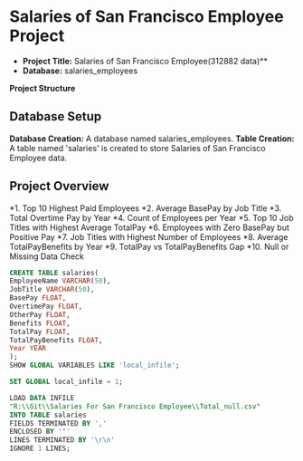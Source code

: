 # Salaries of San Francisco Employee Project
* **Project Title:** Salaries of San Francisco Employee(312882 data)**
* **Database:** salaries_employees

**Project Structure**
## Database Setup
**Database Creation:** A database named salaries_employees.
**Table Creation:** A table named 'salaries' is created to store Salaries of San Francisco Employee data.

## Project Overview
*1. Top 10 Highest Paid Employees
*2. Average BasePay by Job Title
*3. Total Overtime Pay by Year
*4. Count of Employees per Year
*5. Top 10 Job Titles with Highest Average TotalPay
*6. Employees with Zero BasePay but Positive Pay
*7. Job Titles with Highest Number of Employees
*8. Average TotalPayBenefits by Year
*9. TotalPay vs TotalPayBenefits Gap
*10. Null or Missing Data Check

```sql
CREATE TABLE salaries(
EmployeeName VARCHAR(50),
JobTitle VARCHAR(50),
BasePay FLOAT,
OvertimePay FLOAT,
OtherPay FLOAT,
Benefits FLOAT,
TotalPay FLOAT,
TotalPayBenefits FLOAT,
Year YEAR
);
SHOW GLOBAL VARIABLES LIKE 'local_infile';

SET GLOBAL local_infile = 1;

LOAD DATA INFILE 
"R:\\Git\\Salaries For San Francisco Employee\\Total_null.csv"
INTO TABLE salaries
FIELDS TERMINATED BY ','
ENCLOSED BY '"'
LINES TERMINATED BY '\r\n'
IGNORE 1 LINES;
```


